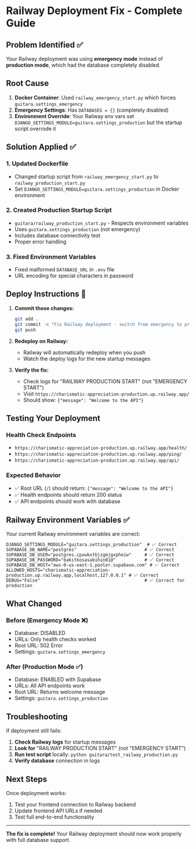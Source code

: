 # Railway Deployment Fix - Complete Guide

## Problem Identified ✅

Your Railway deployment was using **emergency mode** instead of **production mode**, which had the database completely disabled.

## Root Cause

1. **Docker Container**: Used `railway_emergency_start.py` which forces `guitara.settings_emergency`
2. **Emergency Settings**: Has `DATABASES = {}` (completely disabled)
3. **Environment Override**: Your Railway env vars set `DJANGO_SETTINGS_MODULE=guitara.settings_production` but the startup script overrode it

## Solution Applied ✅

### 1. Updated Dockerfile
- Changed startup script from `railway_emergency_start.py` to `railway_production_start.py`
- Set `DJANGO_SETTINGS_MODULE=guitara.settings_production` in Docker environment

### 2. Created Production Startup Script
- `guitara/railway_production_start.py` - Respects environment variables
- Uses `guitara.settings_production` (not emergency)
- Includes database connectivity test
- Proper error handling

### 3. Fixed Environment Variables
- Fixed malformed `DATABASE_URL` in `.env` file
- URL encoding for special characters in password

## Deploy Instructions 🚀

1. **Commit these changes:**
   ```bash
   git add .
   git commit -m "Fix Railway deployment - switch from emergency to production mode"
   git push
   ```

2. **Redeploy on Railway:**
   - Railway will automatically redeploy when you push
   - Watch the deploy logs for the new startup messages

3. **Verify the fix:**
   - Check logs for "RAILWAY PRODUCTION START" (not "EMERGENCY START")
   - Visit `https://charismatic-appreciation-production.up.railway.app/`
   - Should show: `{"message": "Welcome to the API"}`

## Testing Your Deployment

### Health Check Endpoints
- `https://charismatic-appreciation-production.up.railway.app/health/`
- `https://charismatic-appreciation-production.up.railway.app/ping/`
- `https://charismatic-appreciation-production.up.railway.app/api/`

### Expected Behavior
- ✅ Root URL (`/`) should return: `{"message": "Welcome to the API"}`
- ✅ Health endpoints should return 200 status
- ✅ API endpoints should work with database

## Railway Environment Variables ✅

Your current Railway environment variables are correct:

```
DJANGO_SETTINGS_MODULE="guitara.settings_production"  # ✅ Correct
SUPABASE_DB_NAME="postgres"                          # ✅ Correct
SUPABASE_DB_USER="postgres.cpxwkxtbjzgmjgxpheiw"     # ✅ Correct
SUPABASE_DB_PASSWORD="bakitkosasabihin01@"           # ✅ Correct
SUPABASE_DB_HOST="aws-0-us-east-1.pooler.supabase.com" # ✅ Correct
ALLOWED_HOSTS="charismatic-appreciation-production.up.railway.app,localhost,127.0.0.1" # ✅ Correct
DEBUG="False"                                        # ✅ Correct for production
```

## What Changed

### Before (Emergency Mode ❌)
- Database: DISABLED
- URLs: Only health checks worked
- Root URL: 502 Error
- Settings: `guitara.settings_emergency`

### After (Production Mode ✅)
- Database: ENABLED with Supabase
- URLs: All API endpoints work
- Root URL: Returns welcome message
- Settings: `guitara.settings_production`

## Troubleshooting

If deployment still fails:

1. **Check Railway logs** for startup messages
2. **Look for** "RAILWAY PRODUCTION START" (not "EMERGENCY START")  
3. **Run test script** locally: `python guitara/test_railway_production.py`
4. **Verify database** connection in logs

## Next Steps

Once deployment works:
1. Test your frontend connection to Railway backend
2. Update frontend API URLs if needed
3. Test full end-to-end functionality

---

**The fix is complete!** Your Railway deployment should now work properly with full database support.
